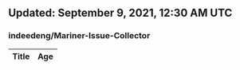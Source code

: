 ## Updated: September 9, 2021, 12:30 AM UTC


### indeedeng/Mariner-Issue-Collector
|**Title**|**Age**|
|:----|:----|